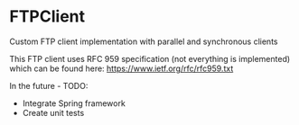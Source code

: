 # FTPClient
Custom FTP client implementation with parallel and synchronous clients

This FTP client uses RFC 959 specification (not everything is implemented) which can be found here: https://www.ietf.org/rfc/rfc959.txt

In the future - TODO:
  - Integrate Spring framework
  - Create unit tests
